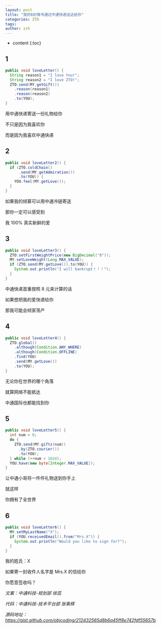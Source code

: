```yaml
---
layout: post
title: "我的6封情书通过中通快递送达给你"
categories: ZTO
tags: 
author: zch
---
```


* content
{:toc}


## 1

```java
public void loveLetter() {
  String reason1 = "I love You!";
  String reason2 = "I love ZTO!";
  ZTO.send(MY.getGift())
    .reason(reason1)
    .reason(reason2)
    .to(YOU);
}
```

用中通快递寄送一份礼物给你

不只是因为我喜欢你

而是因为我喜欢中通快递 



## 2

```java
public void loveLetter2() {
  if (ZTO.coldChain()
      .send(MY.getAdmiration())
      .to(YOU)) {
    YOU.feel(MY.getLove());
  }
}
```

如果我的倾慕可以用中通冷链寄送

那你一定可以感受到

我 100% 真实新鲜的爱



## 3

```java
public void loveLetter3() {
  ZTO.setFirstWeightPrice(new BigDecimal("8"));
  MY.setLoveWeight(Long.MAX_VALUE);
  if (ZTO.send(MY.getLove()).to(YOU)) {
    System.out.println("I will bankrupt！！！");
  }
}
```

中通快递首重按照 8 元来计算的话

如果想把我的爱快递给你

那我可能会倾家荡产



## 4

```java
public void loveLetter4() {
  ZTO.global()
    .although(Condition.ANY_WHERE)
    .although(Condition.OFFLINE)
    .find(YOU)
    .send(MY.getLove())
    .to(YOU);
}
```

无论你在世界的哪个角落

就算网络不能抵达

中通国际也都能找到你 



## 5

```java
public void loveLetter5() {
  int num = 0;
  do {
    ZTO.send(MY.gifts(num))
      .by(ZTO.courier())
      .to(YOU);
  } while (++num < 1024);
  YOU.have(new byte[Integer.MAX_VALUE]);
}
```

让中通小哥将一件件礼物送到你手上

就这样

你拥有了全世界



## 6

```java
public void loveLetter6() {
  MY.setMyLastName("X");
  if (YOU.receivedEmail().from("Mrs.X")) {
    System.out.println("Would you like to sign for?");
  }
}
```

我的姓氏：X

如果寄一封收件人名字是 Mrs.X 的信给你

你愿意签收吗？



*文案：中通科技-规划部 徐蕊*

*代码：中通科技-技术平台部 张乘辉*

*源码地址：https://gist.github.com/objcoding/212432565d8b6a45ff8e742fdf55657b*